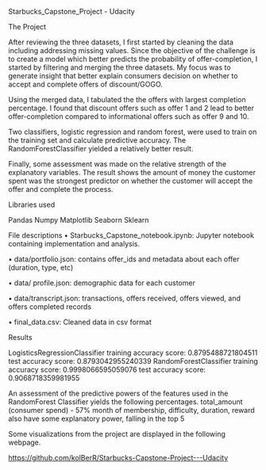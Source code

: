 Starbucks_Capstone_Project - Udacity

The Project

After reviewing the three datasets, I first started by cleaning the data including addressing missing values. Since the objective of the challenge is to create a model which better predicts the probability of offer-completion, I started by filtering and merging the three datasets. My focus was to generate insight that better explain consumers decision on whether to accept and complete offers of discount/GOGO. 
 
Using the merged data, I tabulated the the offers with largest completion percentage. I found that discount offers such as offer 1 and 2 lead to better offer-completion compared to informational offers such as offer 9 and 10. 
 
Two classifiers, logistic regression and random forest, were used to train on the training set and calculate predictive accuracy. The RandomForestClassifier yielded a relatively better result. 

Finally, some assessment was made on the relative strength of the explanatory variables. The result shows the amount of money the customer spent was the strongest predictor on whether the customer will accept the offer and complete the process.

Libraries used

Pandas
Numpy
Matplotlib
Seaborn
Sklearn 

File descriptions
• Starbucks_Capstone_notebook.ipynb: Jupyter notebook containing implementation and analysis.

• data/portfolio.json: contains offer_ids and metadata about each offer (duration, type, etc)

• data/ profile.json: demographic data for each customer

• data/transcript.json: transactions, offers received, offers viewed, and offers completed records

• final_data.csv: Cleaned data in csv format

Results

LogisticsRegressionClassifier
    training accuracy score: 0.8795488721804511
    test accuracy score: 0.8793042955240339
RandomForestClassifier
    training accuracy score: 0.9998066595059076
    test accuracy score: 0.9068718359981955

An assessment of the predictive powers of the features used in the RandomForest Classifier yields the following percentages.
    total_amount (consumer spend) - 57%
    month of membership, difficulty, duration, reward also have some explanatory power, falling in the top 5
    

Some visualizations from the project are displayed in the following webpage. 
[
](http://18.207.94.40/)  

https://github.com/kolBerR/Starbucks-Capstone-Project---Udacity
